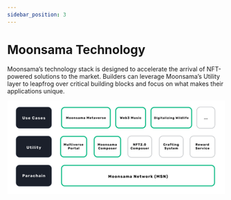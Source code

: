 ```yaml
---
sidebar_position: 3
---
```


# Moonsama Technology

Moonsama’s technology stack is designed to accelerate the arrival of NFT-powered solutions to the market. Builders can 
leverage Moonsama’s Utility layer to leapfrog over critical building blocks and focus on what makes their applications 
unique.

![tech-stack](img/moonsama-tech-stack.png)

